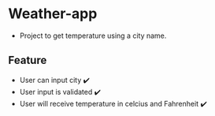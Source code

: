 # Weather-app

- Project to get temperature using a city name.

## Feature

- User can input city :heavy_check_mark:
- User input is validated :heavy_check_mark:
- User will receive temperature in celcius and Fahrenheit :heavy_check_mark:
